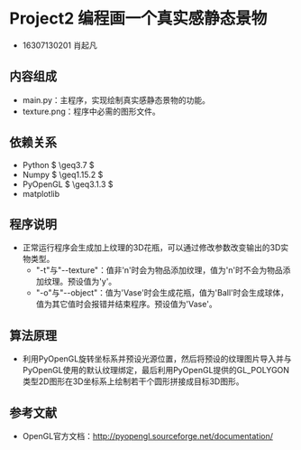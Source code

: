 # Project2 编程画一个真实感静态景物

- 16307130201 肖起凡

 ## 内容组成
- main.py：主程序，实现绘制真实感静态景物的功能。
- texture.png：程序中必需的图形文件。

 ## 依赖关系
- Python $ \geq3.7 $
- Numpy $ \geq1.15.2 $
- PyOpenGL $ \geq3.1.3 $
- matplotlib

## 程序说明
- 正常运行程序会生成加上纹理的3D花瓶，可以通过修改参数改变输出的3D实物类型。
	- "-t"与"--texture"：值非'n'时会为物品添加纹理，值为'n'时不会为物品添加纹理。预设值为'y'。
	- "-o"与"--object"：值为'Vase'时会生成花瓶，值为'Ball'时会生成球体，值为其它值时会报错并结束程序。预设值为'Vase'。

## 算法原理
- 利用PyOpenGL旋转坐标系并预设光源位置，然后将预设的纹理图片导入并与PyOpenGL使用的默认纹理绑定，最后利用PyOpenGL提供的GL_POLYGON类型2D图形在3D坐标系上绘制若干个圆形拼接成目标3D图形。

## 参考文献
- OpenGL官方文档：http://pyopengl.sourceforge.net/documentation/